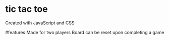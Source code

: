 # tic tac toe

Created with JavaScript and CSS

#features
Made for two players
Board can be reset upon completing a game
